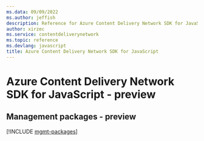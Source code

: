 ```yaml
---
ms.data: 09/09/2022
ms.author: jeffish
description: Reference for Azure Content Delivery Network SDK for JavaScript
author: xirzec
ms.service: contentdeliverynetwork
ms.topic: reference
ms.devlang: javascript
title: Azure Content Delivery Network SDK for JavaScript
---
```

# Azure Content Delivery Network SDK for JavaScript - preview

## Management packages - preview
[!INCLUDE [mgmt-packages](content-delivery-network-mgmt-index.md)]